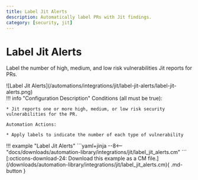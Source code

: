 ```yaml
---
title: Label Jit Alerts
description: Automatically label PRs with Jit findings.
category: [security, jit]
---
```

# Label Jit Alerts
Label the number of high, medium, and low risk vulnerabilities Jit reports for PRs.

<div class="automationImage" markdown="1">
![Label Jit Alerts](/automations/integrations/jit/label-jit-alerts/label-jit-alerts.png)
</div>
<div class="automationDescription" markdown="1">
!!! info "Configuration Description"
    Conditions (all must be true):

    * Jit reports one or more high, medium, or low risk security vulnerabilities for the PR.

    Automation Actions:

    * Apply labels to indicate the number of each type of vulnerability
</div>
<div class="automationExample" markdown="1">
!!! example "Label Jit Alerts"
    ```yaml+jinja
    --8<-- "docs/downloads/automation-library/integrations/jit/label_jit_alerts.cm"
    ```
    <div class="result" markdown>
      <span>
      [:octicons-download-24: Download this example as a CM file.](/downloads/automation-library/integrations/jit/label_jit_alerts.cm){ .md-button }
      </span>
    </div>
</div>
